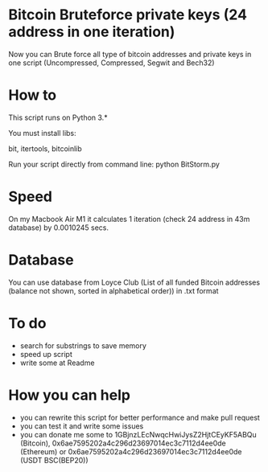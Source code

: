 # Bitcoin Bruteforce private keys (24 address in one iteration)
Now you can Brute force all type of bitcoin addresses and private keys in one script (Uncompressed, Compressed, Segwit and Bech32)

# How to
This script runs on Python 3.*

You must install libs:

bit, itertools, bitcoinlib

Run your script directly from command line: python BitStorm.py

# Speed
On my Macbook Air M1 it calculates 1 iteration (check 24 address in 43m database) by 0.0010245 secs.

# Database
You can use database from Loyce Club (List of all funded Bitcoin addresses (balance not shown, sorted in alphabetical order)) in .txt format

# To do
- search for substrings to save memory
- speed up script
- write some at Readme

# How you can help
- you can rewrite this script for better performance and make pull request
- you can test it and write some issues
- you can donate me some to 1GBjnzLEcNwqcHwiJysZ2HjtCEyKF5ABQu (Bitcoin), 0x6ae7595202a4c296d23697014ec3c7112d4ee0de (Ethereum) or 0x6ae7595202a4c296d23697014ec3c7112d4ee0de (USDT BSC(BEP20))
